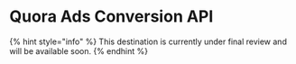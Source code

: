 # Quora Ads Conversion API

{% hint style="info" %}
This destination is currently under final review and will be available soon.
{% endhint %}

